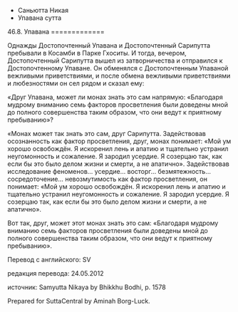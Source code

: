 









* Саньютта Никая
* Упавана сутта


46\.8\. Упавана
\=\=\=\=\=\=\=\=\=\=\=\=\=



Однажды Достопочтенный Упавана и Достопочтенный Сарипутта пребывали в Косамби в Парке Гхоситы\. И тогда, вечером, Достопочтенный Сарипутта вышел из затворничества и отправился к Достопочтенному Упаване\. Он обменялся с Достопочтенным Упаваной вежливыми приветствиями, и после обмена вежливыми приветствиями и любезностями он сел рядом и сказал ему:


«Друг Упавана, может ли монах знать это сам напрямую: «Благодаря мудрому вниманию семь факторов просветления были доведены мной до полного совершенства таким образом, что они ведут к приятному пребыванию»?


«Монах может так знать это сам, друг Сарипутта\. Задействовав осознанность как фактор просветления, друг, монах понимает: «Мой ум хорошо освобождён\. Я искоренил лень и апатию и тщательно устранил неугомонность и сожаление\. Я зародил усердие\. Я созерцаю так, как если бы это было делом жизни и смерти, а не апатично»\. Задействовав исследование феноменов… усердие… восторг… безмятежность… сосредоточение… невозмутимость как фактор просветления, он понимает: «Мой ум хорошо освобождён\. Я искоренил лень и апатию и тщательно устранил неугомонность и сожаление\. Я зародил усердие\. Я созерцаю так, как если бы это было делом жизни и смерти, а не апатично»\.


Вот так, друг, может этот монах знать это сам: «Благодаря мудрому вниманию семь факторов просветления были доведены мной до полного совершенства таким образом, что они ведут к приятному пребыванию»\.



Перевод с английского: SV


редакция перевода: 24\.05\.2012


источник: Samyutta Nikaya by Bhikkhu Bodhi, p\. 1578


Prepared for SuttaCentral by Aminah Borg\-Luck\.






